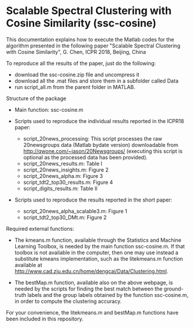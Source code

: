# Scalable Spectral Clustering with Cosine Similarity (ssc-cosine)

This documentation explains how to execute the Matlab codes for the algorithm presented in the following paper 
   "Scalable Spectral Clustering with Cosine Similarity", G. Chen, ICPR 2018, Beijing, China
 

To reproduce all the results of the paper, just do the following:
- download the ssc-cosine.zip file and uncompress it 
- download all the .mat files and store them in a subfolder called Data
- run script_all.m from the parent folder in MATLAB.


Structure of the package
- Main function: ssc-cosine.m

- Scripts used to reproduce the individual results reported in the ICPR18 paper:
  * script_20news_processing: This script processes the raw 20newsgroups data (Matlab bydate version) downloadable from http://qwone.com/~jason/20Newsgroups/ (executing this script is optional as the processed data has been provided).
  * script_20news_results.m:     Table I
  * script_20news_insights.m:    Figure 2
  * script_20news_alpha.m:       Figure 3
  * script_tdt2_top30_results.m: Figure 4
  * script_digits_results.m:     Table II
  
- Scripts used to reproduce the results reported in the short paper:
  * script_20news_alpha_scalable3.m:    Figure 1
  * script_tdt2_top30_DMt.m:            Figure 2


Required external functions:

- The kmeans.m function, available through the Statistics and Machine Learning Toolbox, is needed by the main function ssc-cosine.m. If that toolbox is not available in the computer, then one may use instead a substitute kmeans implementation, such as the litekmeans.m function available at http://www.cad.zju.edu.cn/home/dengcai/Data/Clustering.html.

- The bestMap.m function, available also on the above webpage, is needed by the scripts for finding the best match between the ground-truth labels and the group labels obtained by the function ssc-cosine.m, in order to compute the clustering accuracy.

For your convenience, the litekmeans.m and bestMap.m functions have been included in this repository.
